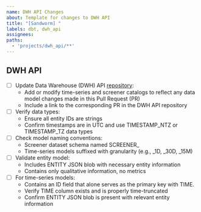 ```yaml
---
name: DWH API Changes
about: Template for changes to DWH API
title: "[Sandworm] "
labels: dbt, dwh_api
assignees:
paths:
  - 'projects/dwh_api/**'
---
```


## DWH API
- [ ] Update Data Warehouse (DWH) API [repository](https://github.com/messari/dwh-api-service):
    - Add or modify time-series and screener catalogs to reflect any data model changes made in this Pull Request (PR)
    - Include a link to the corresponding PR in the DWH API repository
- [ ] Verify data types:
    - Ensure all entity IDs are strings
    - Confirm timestamps are in UTC and use TIMESTAMP_NTZ or TIMESTAMP_TZ data types
- [ ] Check model naming conventions:
    - Screener dataset schema named SCREENER_<dataset name>
    - Time-series models suffixed with granularity (e.g., _1D, _30D, _15M)
- [ ] Validate entity model:
    - Includes ENTITY JSON blob with necessary entity information
    - Contains only qualitative information, no metrics
- [ ] For time-series models:
    - Contains an ID field that alone serves as the primary key with TIME.
    - Verify TIME column exists and is properly time-truncated
    - Confirm ENTITY JSON blob is present with relevant entity information
